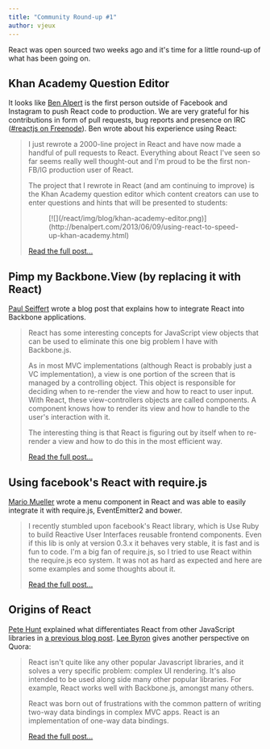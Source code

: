```yaml
---
title: "Community Round-up #1"
author: vjeux
---
```


React was open sourced two weeks ago and it's time for a little round-up of what has been going on.

## Khan Academy Question Editor

It looks like [Ben Alpert](http://benalpert.com/) is the first person outside of Facebook and Instagram to push React code to production. We are very grateful for his contributions in form of pull requests, bug reports and presence on IRC ([#reactjs on Freenode](irc://chat.freenode.net/reactjs)). Ben wrote about his experience using React:

> I just rewrote a 2000-line project in React and have now made a handful of pull requests to React. Everything about React I've seen so far seems really well thought-out and I'm proud to be the first non-FB/IG production user of React.
>
> The project that I rewrote in React (and am continuing to improve) is the Khan Academy question editor which content creators can use to enter questions and hints that will be presented to students:
> <figure>[![](/react/img/blog/khan-academy-editor.png)](http://benalpert.com/2013/06/09/using-react-to-speed-up-khan-academy.html)</figure>
>
> [Read the full post...](http://benalpert.com/2013/06/09/using-react-to-speed-up-khan-academy.html)

## Pimp my Backbone.View (by replacing it with React)

[Paul Seiffert](https://blog.mayflower.de/) wrote a blog post that explains how to integrate React into Backbone applications.

> React has some interesting concepts for JavaScript view objects that can be used to eliminate this one big problem I have with Backbone.js.
>
> As in most MVC implementations (although React is probably just a VC implementation), a view is one portion of the screen that is managed by a controlling object. This object is responsible for deciding when to re-render the view and how to react to user input. With React, these view-controllers objects are called components. A component knows how to render its view and how to handle to the user's interaction with it.
>
> The interesting thing is that React is figuring out by itself when to re-render a view and how to do this in the most efficient way.
>
> [Read the full post...](https://blog.mayflower.de/3937-Backbone-React.html)

## Using facebook's React with require.js

[Mario Mueller](http://blog.xenji.com/) wrote a menu component in React and was able to easily integrate it with require.js, EventEmitter2 and bower.

> I recently stumbled upon facebook's React library, which is Use Ruby to build Reactive User Interfaces reusable frontend components. Even if this lib is only at version 0.3.x it behaves very stable, it is fast and is fun to code. I'm a big fan of require.js, so I tried to use React within the require.js eco system. It was not as hard as expected and here are some examples and some thoughts about it.
>
> [Read the full post...](http://blog.xenji.com/2013/06/facebooks-react-require-js.html)

## Origins of React

[Pete Hunt](http://www.petehunt.net/blog/) explained what differentiates React from other JavaScript libraries in [a previous blog post](/react/blog/2013/06/05/why-react.html). [Lee Byron](http://leebyron.com/) gives another perspective on Quora:

> React isn't quite like any other popular Javascript libraries, and it solves a very specific problem: complex UI rendering. It's also intended to be used along side many other popular libraries. For example, React works well with Backbone.js, amongst many others.
>
> React was born out of frustrations with the common pattern of writing two-way data bindings in complex MVC apps. React is an implementation of one-way data bindings.
>
> [Read the full post...](https://www.quora.com/React-JS-Library/How-is-Facebooks-React-JavaScript-library/answer/Lee-Byron?srid=3DcX)
